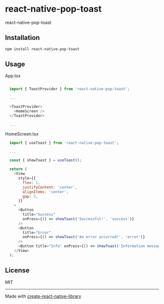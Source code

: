 # react-native-pop-toast

react-native-pop-toast

## Installation


```sh
npm install react-native-pop-toast
```


## Usage

App.tsx

```js

  import { ToastProvider } from 'react-native-pop-toast';

  ...

  <ToastProvider>
    <HomeScreen />
  </ToastProvider>

  ...


```

HomeScreen.tsx

```js
  import { useToast } from 'react-native-pop-toast';

  ...

  const { showToast } = useToast();

  return (
    <View
      style={{
        flex: 1,
        justifyContent: 'center',
        alignItems: 'center',
        gap: 5,
      }}
    >
      <Button
        title="Success"
        onPress={() => showToast('Successful!', 'success')}
      />
      <Button
        title="Error"
        onPress={() => showToast('An error occurred!', 'error')}
      />
      <Button title="Info" onPress={() => showToast('Information message')} />
    </View>
  );
```


## License

MIT

---

Made with [create-react-native-library](https://github.com/callstack/react-native-builder-bob)
